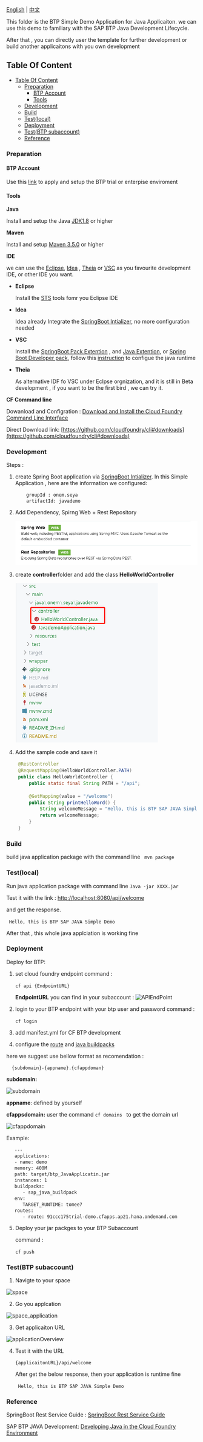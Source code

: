 [English](/btp_javademo/README.md) | [中文](/btp_javademo/README_ZH.md)

This folder is the BTP Simple Demo Application for Java Applicaiton. we can use this demo to familiary with the SAP BTP Java Development Lifecycle.

After that ,  you can directly user the template for further development or build another applicaitons with you own development

## Table Of Content
<!-- MarkdownTOC -->
- [Table Of Content](#table-of-content)
  - [Preparation](#preparation)
    - [BTP Account](#btp-account)
    - [Tools](#tools)
  - [Development](#development)
  - [Build](#build)
  - [Test(local)](#testlocal)
  - [Deployment](#deployment)
  - [Test(BTP subaccount)](#testbtp-subaccount)
  - [Reference](#reference)
<!-- /MarkdownTOC -->

### Preparation 

#### BTP Account
Use this [link](https://help.sap.com/viewer/65de2977205c403bbc107264b8eccf4b/Cloud/en-US/e50ab7b423f04a8db301d7678946626e.html) to apply and setup the BTP trial or enterpise enviroment

#### Tools
   **Java** 
    
   Install and setup  the Java [JDK1.8](https://www.oracle.com/java/technologies/javase/javase-jdk8-downloads.html) or higher

   **Maven**
    
   Install and setup [Maven 3.5.0](http://maven.apache.org/docs/3.5.0/release-notes.html) or higher 
    
   **IDE**
    
   we can use the [Eclipse](https://www.eclipse.org/), [Idea](https://www.jetbrains.com/idea/) , [Theia](https://theia-ide.org/) or [VSC](https://code.visualstudio.com/) as you favourite development IDE, or other IDE you want.

   * **Eclipse** 
   
     Install the [STS](https://marketplace.eclipse.org/content/spring-tools-4-aka-spring-tool-suite-4) tools fomr you Eclipse IDE

   * **Idea**
     
     Idea already Integrate the [SpringBoot Intializer](https://start.spring.io), no more configuration needed

   * **VSC**
      
     Install the [SpringBoot Pack Extention](https://marketplace.visualstudio.com/items?itemName=Pivotal.vscode-boot-dev-pack) , and [Java Extention](https://marketplace.visualstudio.com/items?itemName=pverest.java-ide-pack), or [Spring Boot Developer pack](https://marketplace.visualstudio.com/items?itemName=developersoapbox.vscode-springboot-developer-pack), follow this [instruction](https://github.com/redhat-developer/vscode-java) to configue the java runtime

   * **Theia** 
  
      As alternative IDF fo VSC under Eclpse orgnization,  and it is still in Beta development , if you want to be the first bird , we can try it.

  **CF Command line**
    
   Dowanload and Configration : [Download and Install the Cloud Foundry Command Line Interface](https://help.sap.com/viewer/65de2977205c403bbc107264b8eccf4b/Cloud/en-US/4ef907afb1254e8286882a2bdef0edf4.html)

   Direct Download link: [https://github.com/cloudfoundry/cli#downloads](https://github.com/cloudfoundry/cli#downloads)

### Development

Steps :

1. create Spring Boot application via [SpringBoot Intializer](https://start.spring.io).
   In this Simple Application , here are the information we configured:
    ``` 
        groupId : onem.seya 
	    artifactId: javademo
    ```

2. Add Dependency, Spirng Web + Rest Repository
   
   ![Denpendcy](/btp_javademo/img/Dependency.png)

3. create **controller**folder and add the class **HelloWorldController**
   
   ![JavaPackage](/btp_javademo/img/JavaPackage.png)

4. Add the sample code and save it
   ```Java
    @RestController
    @RequestMapping(HelloWorldController.PATH)
    public class HelloWorldController {
        public static final String PATH = "/api";

        @GetMapping(value = "/welcome")
        public String printHelloWord() {
            String welcomeMessage = "Hello, this is BTP SAP JAVA Simple Demo";
            return welcomeMessage;
        }
    }
   ```
### Build

build java application package with the command line ``` mvn package```

### Test(local)

Run java application package with command line ``` Java -jar XXXX.jar ```

Test it with the link :
[http://localhost:8080/api/welcome](http://localhost:8080/api/welcome)


and get the response.

``` Hello, this is BTP SAP JAVA Simple Demo```

After that , this whole java applciation is working fine

### Deployment

Deploy for BTP:
1. set cloud foundry endpoint
   command :

      ```cf api {EndpointURL} ```

   **EndpointURL** you can find in your subaccount :
   ![APIEndPoint](/btp_javademo/img/APIEndPoint.png)

2. login to your BTP endpoint with your btp user and password
   command :

      ```cf login ```

3. add manifest.yml for CF BTP development
4. configure the [route](https://help.sap.com/viewer/65de2977205c403bbc107264b8eccf4b/Cloud/en-US/53daaafe8f8345fc9b8497b86d17c9d9.html?q=routes) and [java buildpacks](https://help.sap.com/viewer/65de2977205c403bbc107264b8eccf4b/Cloud/en-US/a3f90069d6cd41da82f34a6123d82ce6.html)

here we suggest use bellow format as recomendation :

 ```
   {subdomain}-{appname}.{cfappdoman}
 ```

**subdomain:** 

![subdomain](/btp_javademo/img/subdomain.png)

**appname**: defined by yourself

**cfappsdomain:** user the command ```cf domains ``` to get the domain url

![cfappdomain](/btp_javademo/img/cfappdoman.png)

Example:

   ```
      ---
      applications:
      - name: demo
      memory: 400M
      path: target/btp_JavaApplicatin.jar
      instances: 1
      buildpacks: 
         - sap_java_buildpack
      env:
         TARGET_RUNTIME: tomee7
      routes: 
         - route: 91ccc175trial-demo.cfapps.ap21.hana.ondemand.com 
   ```
5. Deploy your jar packges to your BTP Subaccount
   
   command :
   
    ```cf push ```

### Test(BTP subaccount)

1. Navigte to your space
   
 ![space](/btp_javademo/img/space.png)

2. Go you applcation 
   
 ![space_application](/btp_javademo/img/space_application.png)

3.  Get applicaiton URL
   
 ![applicationOverview](/btp_javademo/img/applicaiton_overview.png)

4. Test it with the URL 
   
   ```
   {applicaitonURL}/api/welcome
   ```

   After get the below response, then your application is runtime fine

   ``` Hello, this is BTP SAP JAVA Simple Demo```

### Reference

SpringBoot Rest Service Guide : [SpringBoot Rest Service Guide](https://spring.io/guides/gs/rest-service/)

SAP BTP JAVA Development: [Developing Java in the Cloud Foundry Environment](https://help.sap.com/viewer/65de2977205c403bbc107264b8eccf4b/Cloud/en-US/a3f90069d6cd41da82f34a6123d82ce6.html)


